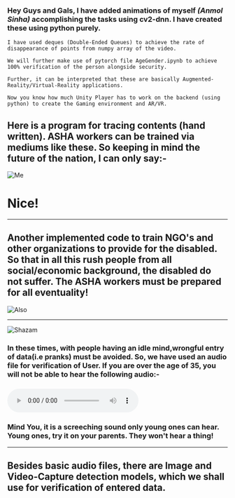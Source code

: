 ### Hey Guys and Gals, I have added animations of myself _(Anmol Sinha)_ accomplishing the tasks using cv2-dnn. I have created these using python purely.
    I have used deques (Double-Ended Queues) to achieve the rate of disappearance of points from numpy array of the video.
    
    We will further make use of pytorch file AgeGender.ipynb to achieve 100% verification of the person alongside security.
    
    Further, it can be interpreted that these are basically Augmented-Reality/Virtual-Reality applications. 
    
    Now you know how much Unity Player has to work on the backend (using python) to create the Gaming environment and AR/VR.
    
## Here is a program for tracing contents (hand written). ASHA workers can be trained via mediums like these. So keeping in mind the future of the nation, I can only say:-
![Me](https://github.com/anmol-sinha-coder/Deep-Learning_AI-Algorithms/blob/master/nice.gif) 
# Nice!
_____________________________________________________________________________________________________________________
## Another implemented code to train NGO's and other organizations to provide for the disabled. So that in all this rush people from all social/economic background, the disabled do not suffer. The ASHA workers must be prepared for all eventuality!
![Also](https://github.com/anmol-sinha-coder/Deep-Learning_AI-Algorithms/blob/master/teaching.gif)
_____________________________________________________________________________________________________________________
![Shazam](https://hackernoon.com/hn-images/1*xbiQh8B_KJaMFU193I9mwA.gif)
### In these times, with people having an idle mind,wrongful entry of data(i.e pranks) must be avoided. So, we have used an audio file for verification of User. If you are over the age of 35, you will not be able to hear the following audio:-
### ![Click here to play!](https://raw.githubusercontent.com/anmol-sinha-coder/CoViD-PDS/master/Code/ML_Applications/Deep_Learning/AUD-20200426-WA0010.mp3?token=ANDRJRYUWRAR6RE6ZJM3NZ26YTXIM)
### Mind You, it is a screeching sound only young ones can hear. Young ones, try it on your parents. They won't hear a thing!
_______________________________________________________________________________________________________________________
## Besides basic audio files, there are Image and Video-Capture detection models, which we shall use for verification of entered data.
